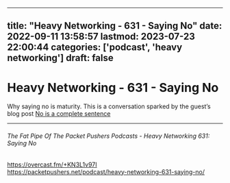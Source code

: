 
---
title: "Heavy Networking - 631 - Saying No"
date: 2022-09-11 13:58:57
lastmod: 2023-07-23 22:00:44
categories: ['podcast', 'heavy networking']
draft: false
---


# Heavy Networking - 631 - Saying No
Why saying no is maturity. This is a conversation sparked by the guest’s blog post [No is a complete sentence](https://networkingnerd.net/2022/03/18/no-is-a-complete-sentence/)

- - -
###### The Fat Pipe Of The Packet Pushers Podcasts - Heavy Networking 631: Saying No

https://overcast.fm/+KN3L1v97I  
https://packetpushers.net/podcast/heavy-networking-631-saying-no/

<!-- #public #podcast #heavy networking# -->

<!-- {BearID:4249FDD0-87AE-4881-A909-35E02C7BCA5D-18032-00000864FC90EF40} -->
